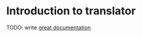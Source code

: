 # Introduction to translator

TODO: write [great documentation](http://jacobian.org/writing/what-to-write/)
